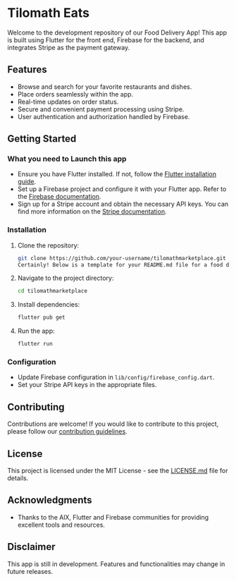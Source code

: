 # Tilomath Eats

Welcome to the development repository of our Food Delivery App! This app is built using Flutter for the front end, Firebase for the backend, and integrates Stripe as the payment gateway.

## Features

- Browse and search for your favorite restaurants and dishes.
- Place orders seamlessly within the app.
- Real-time updates on order status.
- Secure and convenient payment processing using Stripe.
- User authentication and authorization handled by Firebase.

## Getting Started

### What you need to Launch this app

- Ensure you have Flutter installed. If not, follow the [Flutter installation guide](https://flutter.dev/docs/get-started/install).
- Set up a Firebase project and configure it with your Flutter app. Refer to the [Firebase documentation](https://firebase.google.com/docs/flutter/setup).
- Sign up for a Stripe account and obtain the necessary API keys. You can find more information on the [Stripe documentation](https://stripe.com/docs).

### Installation

1. Clone the repository:

   ```bash
   git clone https://github.com/your-username/tilomathmarketplace.git
   Certainly! Below is a template for your README.md file for a food delivery app developed using Flutter for the front end, Firebase for the backend, and Stripe as the payment gateway. Remember to replace the placeholder information with your actual project details.
   ```

2. Navigate to the project directory:

   ```bash
   cd tilomathmarketplace
   ```

3. Install dependencies:

   ```bash
   flutter pub get
   ```

4. Run the app:

   ```bash
   flutter run
   ```

### Configuration

- Update Firebase configuration in `lib/config/firebase_config.dart`.
- Set your Stripe API keys in the appropriate files.

## Contributing

Contributions are welcome! If you would like to contribute to this project, please follow our [contribution guidelines](CONTRIBUTING.md).

## License

This project is licensed under the MIT License - see the [LICENSE.md](LICENSE.md) file for details.

## Acknowledgments

- Thanks to the AlX, Flutter and Firebase communities for providing excellent tools and resources.

## Disclaimer

This app is still in development. Features and functionalities may change in future releases.




